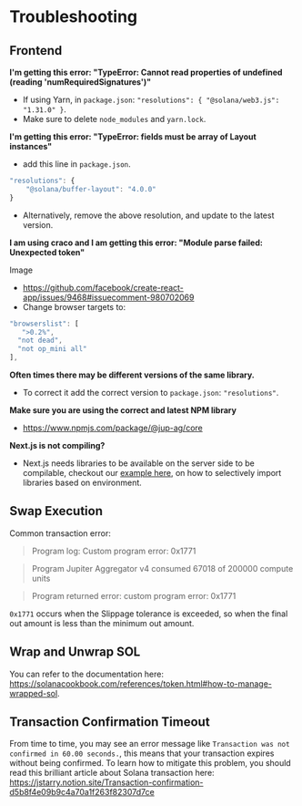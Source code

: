 # Troubleshooting

## Frontend

**I'm getting this error: "TypeError: Cannot read properties of undefined (reading 'numRequiredSignatures')"**

- If using Yarn, in `package.json`: `"resolutions": { "@solana/web3.js": "1.31.0" }`.
- Make sure to delete `node_modules` and `yarn.lock`.

**I'm getting this error: "TypeError: fields must be array of Layout instances"**

- add this line in `package.json`.
```js
"resolutions": {
    "@solana/buffer-layout": "4.0.0"
}
```
- Alternatively, remove the above resolution, and update to the latest version.

**I am using craco and I am getting this error: "Module parse failed: Unexpected token"**

Image

- https://github.com/facebook/create-react-app/issues/9468#issuecomment-980702069
- Change browser targets to:

```js
"browserslist": [
   ">0.2%",
  "not dead",
  "not op_mini all"
],
```

**Often times there may be different versions of the same library.**

- To correct it add the correct version to `package.json`: `"resolutions"`.

**Make sure you are using the correct and latest NPM library**
- https://www.npmjs.com/package/@jup-ag/core

**Next.js is not compiling?**

- Next.js needs libraries to be available on the server side to be compilable, checkout our [example here](https://github.com/jup-ag/jupiter-nextjs-example), on how to selectively import libraries based on environment.

## Swap Execution

Common transaction error:

> Program log: Custom program error: 0x1771

> Program Jupiter Aggregator v4  consumed 67018 of 200000 compute units

> Program returned error: custom program error: 0x1771

`0x1771` occurs when the Slippage tolerance is exceeded, so when the final out amount is less than the minimum out amount.

## Wrap and Unwrap SOL

You can refer to the documentation here: https://solanacookbook.com/references/token.html#how-to-manage-wrapped-sol.

## Transaction Confirmation Timeout

From time to time, you may see an error message like `Transaction was not confirmed in 60.00 seconds.`, this means that your transaction expires without being confirmed. To learn how to mitigate this problem, you should read this brilliant article about Solana transaction here:
https://jstarry.notion.site/Transaction-confirmation-d5b8f4e09b9c4a70a1f263f82307d7ce